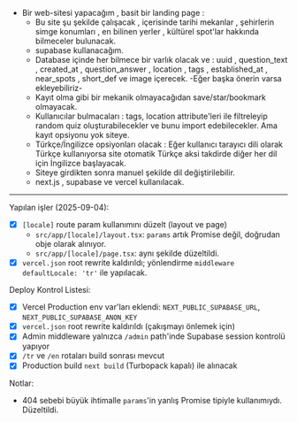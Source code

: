 - Bir web-sitesi yapacağım , basit bir landing page : 
	- Bu site şu şekilde çalışacak , içerisinde tarihi mekanlar , şehirlerin simge konumları , en bilinen yerler , kültürel spot'lar hakkında bilmeceler bulunacak.
	- supabase kullanacağım.
	- Database içinde her bilmece bir varlık olacak ve : uuid , question_text , created_at , question_answer , location , tags , established_at , near_spots , short_def ve image içerecek. -Eğer başka önerin varsa ekleyebiliriz-
	- Kayıt olma gibi bir mekanik olmayacağıdan save/star/bookmark olmayacak.
	- Kullanıcılar bulmacaları : tags, location attribute'leri ile filtreleyip random quiz oluşturabilecekler ve bunu import edebilecekler. Ama kayıt opsiyonu yok siteye.
	- Türkçe/İngilizce opsiyonları olacak : Eğer kullanıcı tarayıcı dili olarak Türkçe kullanıyorsa site otomatik Türkçe aksi takdirde diğer her dil için İngilizce başlayacak.
	- Siteye girdikten sonra manuel şekilde dil değiştirilebilir.
	- next.js , supabase ve vercel kullanılacak.

---

Yapılan işler (2025-09-04):
- [x] `[locale]` route param kullanımını düzelt (layout ve page)
  - `src/app/[locale]/layout.tsx`: `params` artık Promise değil, doğrudan obje olarak alınıyor.
  - `src/app/[locale]/page.tsx`: aynı şekilde düzeltildi.
- [x] `vercel.json` root rewrite kaldırıldı; yönlendirme `middleware` `defaultLocale: 'tr'` ile yapılacak.

Deploy Kontrol Listesi:
- [x] Vercel Production env var'ları eklendi: `NEXT_PUBLIC_SUPABASE_URL`, `NEXT_PUBLIC_SUPABASE_ANON_KEY`
- [x] `vercel.json` root rewrite kaldırıldı (çakışmayı önlemek için)
- [x] Admin middleware yalnızca `/admin` path'inde Supabase session kontrolü yapıyor
- [x] `/tr` ve `/en` rotaları build sonrası mevcut
- [x] Production build `next build` (Turbopack kapalı) ile alınacak

Notlar:
- 404 sebebi büyük ihtimalle `params`'in yanlış Promise tipiyle kullanımıydı. Düzeltildi.

